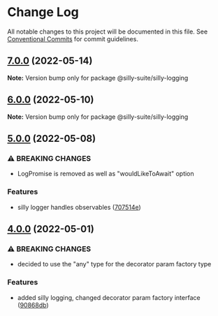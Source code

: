 # Change Log

All notable changes to this project will be documented in this file.
See [Conventional Commits](https://conventionalcommits.org) for commit guidelines.

## [7.0.0](https://github.com/jcprice12/silly-suite/compare/v6.0.0...v7.0.0) (2022-05-14)

**Note:** Version bump only for package @silly-suite/silly-logging





## [6.0.0](https://github.com/jcprice12/silly-suite/compare/v5.0.1...v6.0.0) (2022-05-10)

**Note:** Version bump only for package @silly-suite/silly-logging





## [5.0.0](https://github.com/jcprice12/silly-suite/compare/v4.1.1...v5.0.0) (2022-05-08)


### ⚠ BREAKING CHANGES

* LogPromise is removed as well as "wouldLikeToAwait" option

### Features

* silly logger handles observables ([707514e](https://github.com/jcprice12/silly-suite/commit/707514e904fa4619c593b064164156be7b198742))



## [4.0.0](https://github.com/jcprice12/silly-suite/compare/v3.2.0...v4.0.0) (2022-05-01)


### ⚠ BREAKING CHANGES

* decided to use the "any" type for the decorator param factory type

### Features

* added silly logging, changed decorator param factory interface ([90868db](https://github.com/jcprice12/silly-suite/commit/90868db731c9c014e626ed54b3c4f5411507a548))
